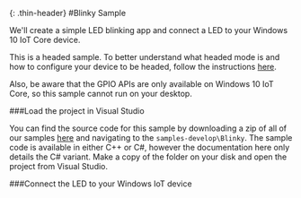 {: .thin-header}
#Blinky Sample

We'll create a simple LED blinking app and connect a LED to your Windows 10 IoT Core device.

This is a headed sample.  To better understand what headed mode is and how to configure your device to be headed, follow the instructions [here]({{site.baseurl}}/{{page.lang}}/win10/HeadlessMode.htm).

Also, be aware that the GPIO APIs are only available on Windows 10 IoT Core, so this sample cannot run on your desktop.

###Load the project in Visual Studio

You can find the source code for this sample by downloading a zip of all of our samples [here](https://github.com/ms-iot/samples/archive/develop.zip) and navigating to the `samples-develop\Blinky`.  The sample code is available in either C++ or C#, however the documentation here only details the C# variant. Make a copy of the folder on your disk and open the project from Visual Studio.

###Connect the LED to your Windows IoT device

